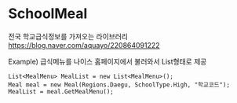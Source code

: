 # SchoolMeal
전국 학교급식정보를 가져오는 라이브러리 
https://blog.naver.com/aquayo/220864091222 

Example) 급식메뉴를 나이스 홈페이지에서 불러와서 List형태로 제공  

    List<MealMenu> MealList = new List<MealMenu>(); 
    Meal meal = new Meal(Regions.Daegu, SchoolType.High, "학교코드"); 
    MealList = meal.GetMealMenu(); 
